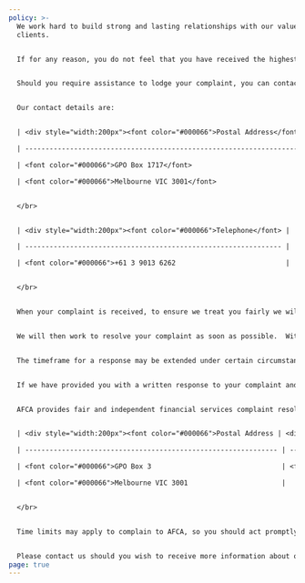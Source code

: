 ```yaml
---
policy: >-
  We work hard to build strong and lasting relationships with our valued
  clients. 


  If for any reason, you do not feel that you have received the highest standard of care, we encourage you to share this with us. By listening to your feedback, we can address any concerns and continually improve our service.


  Should you require assistance to lodge your complaint, you can contact us and we will arrange the necessary support.


  Our contact details are:


  | <div style="width:200px"><font color="#000066">Postal Address</font> | <div style="width:200px"><font color="#000066">Email</font> |     |

  | --------------------------------------------------------------------- | ------------------------------------------------------------ | --- |

  | <font color="#000066">GPO Box 1717</font>                             | <font color="#000066">info@walbrook.com.au</font>            |     |

  | <font color="#000066">Melbourne VIC 3001</font>                       |                                                              |     |


  </br>


  | <div style="width:200px"><font color="#000066">Telephone</font> |

  | --------------------------------------------------------------- |

  | <font color="#000066">+61 3 9013 6262                           |


  </br>


  When your complaint is received, to ensure we treat you fairly we will acknowledge receipt in writing within 24 hours and enter the details in our complaints register.


  We will then work to resolve your complaint as soon as possible.  Within 30 days we must provide you with a written response to your complaint, however you can contact us at any time to ask for an update on the status of our investigation.


  The timeframe for a response may be extended under certain circumstances, in which case we will write to you explaining the reason for the delay, when we expect to provide a response, your right to complain to the Australian Financial Complaints Authority (AFCA) if you are dissatisfied and the contact details for AFCA. 


  If we have provided you with a written response to your complaint and it has not been resolved to your satisfaction, you can lodge a complaint with the Australian Financial Complaints Authority (AFCA). 


  AFCA provides fair and independent financial services complaint resolution that is free to consumers.


  | <div style="width:200px"><font color="#000066">Postal Address | <div style="width:200px"><font color="#000066">Email | <div style="width:200px"><font color="#000066">Telephone</font> |

  | -------------------------------------------------------------- | ----------------------------------------------------- | ---------------------------------------------------------------- |

  | <font color="#000066">GPO Box 3                                | <font color="#000066">info@afca.org.au                | <font color="#000066">1800 931 678                               |

  | <font color="#000066">Melbourne VIC 3001                       |                                                       | <font color="#000066">(free call)                                |


  </br>


  Time limits may apply to complain to AFCA, so you should act promptly or otherwise consult the AFCA website to determine if or when the time limit relevant to your circumstances expires. You can find further information at www.afca.org.au. 


  Please contact us should you wish to receive more information about our complaints policy.
page: true
---
```

